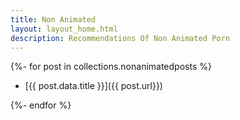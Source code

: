 ```yaml
---
title: Non Animated
layout: layout_home.html
description: Recommendations Of Non Animated Porn
---
```

{%- for post in collections.nonanimatedposts %}
- [{{ post.data.title }}]({{ post.url}})
    <!-- - Release {{page.date}} -->
{%- endfor %}